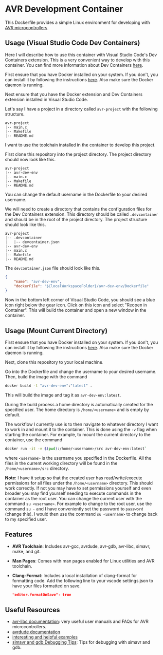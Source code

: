 # AVR Development Container

This Dockerfile provides a simple Linux environment for developing with [AVR microcontrollers](https://en.wikipedia.org/wiki/AVR_microcontrollers).

## Usage (Visual Studio Code Dev Containers)

Here I will describe how to use this container with Visual Studio Code's Dev Containers extension. This is a very convenient way to develop with this container. You can find more information about Dev Containers [here](https://code.visualstudio.com/docs/devcontainers/containers).

First ensure that you have Docker installed on your system. If you don't, you can install it by following the instructions [here](https://docs.docker.com/get-docker/). Also make sure the Docker daemon is running.

Next ensure that you have the Docker extension and Dev Containers extension installed in Visual Studio Code.

Let's say I have a project in a directory called `avr-project` with the following structure.

```text
avr-project
|-- main.c
|-- Makefile
|-- README.md
```

I want to use the toolchain installed in the container to develop this project.

First clone this repository into the project directory. The project directory should now look like this.

```text
avr-project
|-- avr-dev-env
|-- main.c
|-- Makefile
|-- README.md
```

You can change the default username in the Dockerfile to your desired username.

We will need to create a directory that contains the configuration files for the Dev Containers extension. This directory should be called `.devcontainer` and should be in the root of the project directory. The project structure should look like this.

```text
avr-project
|-- .devcontainer
|   |-- devcontainer.json
|-- avr-dev-env
|-- main.c
|-- Makefile
|-- README.md
```

The `devcontainer.json` file should look like this.

```json
{
    "name": "avr-dev-env",
    "dockerFile": "${localWorkspaceFolder}/avr-dev-env/Dockerfile"
}
```

Now in the bottom left corner of Visual Studio Code, you should see a blue icon right below the gear icon. Click on this icon and select "Reopen in Container". This will build the container and open a new window in the container.

## Usage (Mount Current Directory)

First ensure that you have Docker installed on your system. If you don't, you can install it by following the instructions [here](https://docs.docker.com/get-docker/). Also make sure the Docker daemon is running.

Next, clone this repository to your local machine.

Go into the Dockerfile and change the username to your desired username. Then, build the image with the command

```bash
docker build -t "avr-dev-env":"latest" .
```

 This will build the image and tag it as `avr-dev-env:latest`.

During the build process a home directory is automatically created for the specified user. The home directory is `/home/<username>` and is empty by default.

The workflow I currently use is to then navigate to whatever directory I want to work in and mount it to the container. This is done using the `-v` flag when starting the container. For example, to mount the current directory to the container, use the command

```bash
docker run -it -v $(pwd):/home/<username>/src avr-dev-env:latest`
```

where `<username>` is the username you specified in the Dockerfile. All the files in the current working directory will be found in the `/home/<username>/src` directory.

**Note:** I have it setup so that the created user has read/write/execute permissions for all files under the `/home/<username>` directory. This should work correctly. If not you may have to set permissions yourself and even broader you may find yourself needing to execute commands in the container as the root user. You can change the current user with the command `su <username>`. For example to change to the root user, use the command `su -` and I have conveniently set the password to `password` (change this). I would then use the command `su <username>` to change back to my specified user.

## Features

- **AVR Toolchain**: Includes avr-gcc, avrdude, avr-gdb, avr-libc, simavr, make, and git.
- **Man Pages**: Comes with man pages enabled for Linux utilities and AVR toolchain.
- **Clang-Format**: Includes a local installation of clang-format for formatting code. Add the following line to your vscode settings.json to have your files formatted on save.

    ```json
    "editor.formatOnSave": true
    ```
    
## Useful Resources

- [avr-libc documentation](https://www.nongnu.org/avr-libc/user-manual/index.html): very useful user manuals and FAQs for AVR microcontrollers.
- [avrdude documentation](https://avrdudes.github.io/avrdude/6.4/avrdude.pdf)
- [interesting and helpful examples](http://www.rjhcoding.com/index.php)
- [simavr and gdb Debugging Tips](https://aykevl.nl/2020/06/simavr-debug/): Tips for debugging with simavr and gdb.
